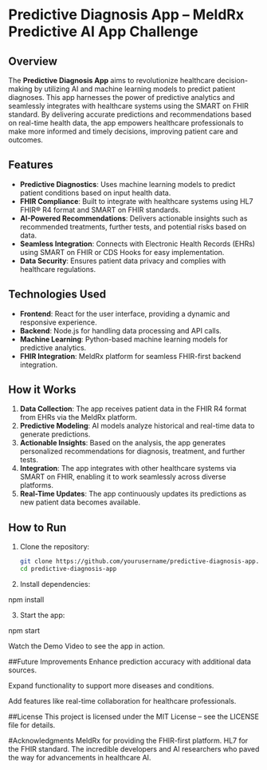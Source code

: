 # Predictive Diagnosis App – MeldRx Predictive AI App Challenge

## Overview

The **Predictive Diagnosis App** aims to revolutionize healthcare decision-making by utilizing AI and machine learning models to predict patient diagnoses. This app harnesses the power of predictive analytics and seamlessly integrates with healthcare systems using the SMART on FHIR standard. By delivering accurate predictions and recommendations based on real-time health data, the app empowers healthcare professionals to make more informed and timely decisions, improving patient care and outcomes.

## Features

- **Predictive Diagnostics**: Uses machine learning models to predict patient conditions based on input health data.
- **FHIR Compliance**: Built to integrate with healthcare systems using HL7 FHIR® R4 format and SMART on FHIR standards.
- **AI-Powered Recommendations**: Delivers actionable insights such as recommended treatments, further tests, and potential risks based on data.
- **Seamless Integration**: Connects with Electronic Health Records (EHRs) using SMART on FHIR or CDS Hooks for easy implementation.
- **Data Security**: Ensures patient data privacy and complies with healthcare regulations.
  
## Technologies Used

- **Frontend**: React for the user interface, providing a dynamic and responsive experience.
- **Backend**: Node.js for handling data processing and API calls.
- **Machine Learning**: Python-based machine learning models for predictive analytics.
- **FHIR Integration**: MeldRx platform for seamless FHIR-first backend integration.
  
## How it Works

1. **Data Collection**: The app receives patient data in the FHIR R4 format from EHRs via the MeldRx platform.
2. **Predictive Modeling**: AI models analyze historical and real-time data to generate predictions.
3. **Actionable Insights**: Based on the analysis, the app generates personalized recommendations for diagnosis, treatment, and further tests.
4. **Integration**: The app integrates with other healthcare systems via SMART on FHIR, enabling it to work seamlessly across diverse platforms.
5. **Real-Time Updates**: The app continuously updates its predictions as new patient data becomes available.

## How to Run

1. Clone the repository:
   ```bash
   git clone https://github.com/yourusername/predictive-diagnosis-app.git
   cd predictive-diagnosis-app
   
2) Install dependencies:

npm install

3) Start the app:

npm start

Watch the Demo Video to see the app in action.

##Future Improvements
Enhance prediction accuracy with additional data sources.

Expand functionality to support more diseases and conditions.

Add features like real-time collaboration for healthcare professionals.

##License
This project is licensed under the MIT License – see the LICENSE file for details.

#Acknowledgments
MeldRx for providing the FHIR-first platform.
HL7 for the FHIR standard.
The incredible developers and AI researchers who paved the way for advancements in healthcare AI.

